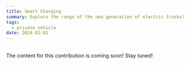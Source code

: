 ```yaml
---
title: Smart Charging
summary: Explore the range of the new generation of electric trucks!
tags:
  - private vehicle
date: 2024-01-01
---
```

<br>
The content for this contribution is coming soon! Stay tuned!
